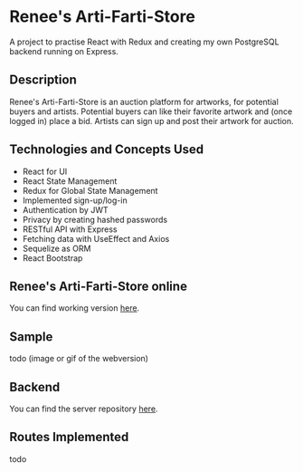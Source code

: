 # Renee's Arti-Farti-Store 

A project to practise React with Redux and creating my own PostgreSQL backend running on Express. 

## Description 

Renee's Arti-Farti-Store is an auction platform for artworks, for potential buyers and artists. Potential buyers can like their favorite artwork and (once logged in) place a bid. Artists can sign up and post their artwork for auction.

## Technologies and Concepts Used 

- React for UI
- React State Management
- Redux for Global State Management
- Implemented sign-up/log-in
- Authentication by JWT
- Privacy by creating hashed passwords
- RESTful API with Express
- Fetching data with UseEffect and Axios
- Sequelize as ORM
- React Bootstrap 

## Renee's Arti-Farti-Store online

You can find working version [here](https://artworkstore-reneeduijzers.netlify.app).

## Sample 

todo (image or gif of the webversion)

## Backend

You can find the server repository [here](https://github.com/reneeduijzers/Artwork_Server).

## Routes Implemented

todo

